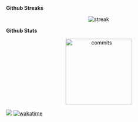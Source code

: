 <!--
**Noudi03/Noudi03** is a ✨ _special_ ✨ repository because its `README.md` (this file) appears on your GitHub profile.

Here are some ideas to get you started:

- 🔭 I’m currently working on ..
- 🌱 I’m currently learning
- 💬 Ask me about ...
- 📫 How to reach me: ..
-->
<summary><b>Github Streaks</b></summary>
<p align="center">
  <img src="https://github-readme-streak-stats.herokuapp.com/?user=Noudi03&theme=black-ice&hide_border=true&stroke=0000&background=141321&ring=fe428e&fire=a9fef7&currStreakLabel=a9fef7" alt="streak"/>
</p>

<summary><b>Github Stats</b></summary>
<p align="center">
  <img height="180em" src="https://github-readme-stats.vercel.app/api?username=Noudi03&show_icons=true&theme=radical&count_private=true&hide_border=true" alt="commits" align = "center"/>
  <!--img height="180em" src="https://github-readme-stats.vercel.app/api/wakatime?username=noudi03&v=2&theme=radical&hide_border=true" alt"wakatime" align = "center"/-->
</p>

<!--takes a shit ton of time to load
<summary><b>Github Activity</b></summary>
<p align="center"
   <a href="#">
      <img alt="Noudi's Activity Graph" src="https://readme-activity-graph-noudi.herokuapp.com/graph?username=Noudi03&bg_color=141321&color=a9fef7&line=fe428e&point=fe428eF&hide_border=true"/>
   </a>
</p>
<![Github trophies](https://github-profile-trophy.vercel.app/?username=Noudi03&no-bg=true)-->


![](https://visitor-badge.laobi.icu/badge?page_id=Noudi03.Noudi03)
[![wakatime](https://wakatime.com/badge/user/1952dc92-64e1-40d8-8cc5-242b6d81d12a.svg)](https://wakatime.com/@1952dc92-64e1-40d8-8cc5-242b6d81d12a)

<!-- goal for the new year is to add all the boring skillsets (someone has to do this sht)-->



